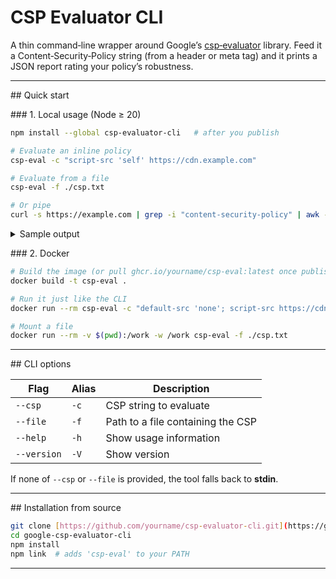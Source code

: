 # CSP Evaluator CLI

A thin command‑line wrapper around Google’s [csp‑evaluator](https://github.com/google/csp-evaluator) library. Feed it a Content‑Security‑Policy string (from a header or meta tag) and it prints a JSON report rating your policy’s robustness.

---

## Quick start

### 1. Local usage (Node ≥ 20)

```bash
npm install --global csp-evaluator-cli   # after you publish

# Evaluate an inline policy
csp-eval -c "script-src 'self' https://cdn.example.com"

# Evaluate from a file
csp-eval -f ./csp.txt

# Or pipe
curl -s https://example.com | grep -i "content-security-policy" | awk -F':' '{print $2}' | csp-eval
```

<details>
<summary>Sample output</summary>

```json
{
  "score": 85,
  "warnings": [
    {
      "type": "NONCE_LENGTH",
      "severity": "HIGH",
      "description": "Nonces should be at least 8 bytes"
    }
  ],
  "syntax": "OK"
}
```

</details>

### 2. Docker

```bash
# Build the image (or pull ghcr.io/yourname/csp-eval:latest once published)
docker build -t csp-eval .

# Run it just like the CLI
docker run --rm csp-eval -c "default-src 'none'; script-src https://cdn.example.com"

# Mount a file
docker run --rm -v $(pwd):/work -w /work csp-eval -f ./csp.txt
```

---

## CLI options

| Flag        | Alias | Description                       |
| ----------- | ----- | --------------------------------- |
| `--csp`     | `-c`  | CSP string to evaluate            |
| `--file`    | `-f`  | Path to a file containing the CSP |
| `--help`    | `-h`  | Show usage information            |
| `--version` | `-V`  | Show version                      |

If none of `--csp` or `--file` is provided, the tool falls back to **stdin**.

---

## Installation from source

```bash
git clone [https://github.com/yourname/csp-evaluator-cli.git](https://github.com/vjekoprpic/google-csp-evaluator-cli.git)
cd google-csp-evaluator-cli
npm install
npm link  # adds 'csp-eval' to your PATH
```

---

